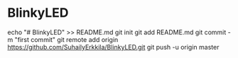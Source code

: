 # BlinkyLED
echo "# BlinkyLED" >> README.md
git init
git add README.md
git commit -m "first commit"
git remote add origin https://github.com/SuhailyErkkila/BlinkyLED.git
git push -u origin master

